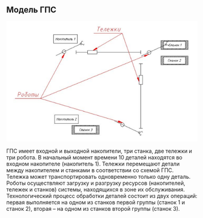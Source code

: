 ## Модель ГПС

![fms](screenshots/fms.png?raw=true)

ГПС имеет входной и выходной накопители, три станка, две тележки и три робота. В начальный момент времени 10 деталей находятся во входном накопителе (накопитель 1). Тележки перемещают детали между накопителем и станками в соответствии со схемой ГПС. Тележка может транспортировать одновременно только одну деталь. Роботы осуществляют загрузку и разгрузку ресурсов (накопителей, тележек и станков) системы, находящихся в зоне их обслуживания. Технологический процесс обработки деталей состоит из двух операций: первая выполняется на одном из станков первой группы (станок 1 и станок 2), вторая – на одном из станков второй группы (станок 3).
